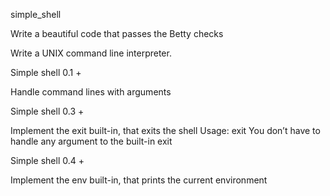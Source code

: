 simple_shell

Write a beautiful code that passes the Betty checks

Write a UNIX command line interpreter.

Simple shell 0.1 +

Handle command lines with arguments

Simple shell 0.3 +

Implement the exit built-in, that exits the shell
Usage: exit
You don’t have to handle any argument to the built-in exit

Simple shell 0.4 +

Implement the env built-in, that prints the current environment
